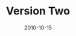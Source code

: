 ---
title: "Version Two"
description: "Broadcast Your Cause"
date: "2010-10-15"
contact: "jcramer@mozilla.com"

product:
  -
    name: "Good Browser"
    icon: "./images/icon.svg"
    hero:
      -
        title: "Wear your cause on the web"
        text: "Choose from curated, mission-driven campaigns. Wear and share your cause and earn money for your cause! It’s a win-win."
        cta: "Get Started"
        image: "./images/hero.png"
    facets:
      -
        title: "Choose a cause"
        text: "We’ll curate timely campaigns from partners like Code.org, Internet Archives, Women Who Code, Wikipedia, and Electric Frontier Foundation. Choose one to support for the month. Stick around to stay in the know about exciting mission-driven work happening now."
        image: "./images/facet-white.png"
      -
        title: "Wear it, loud and proud"
        text: "Get an fun initiative badge to attach to your online profiles! Others can hover and click on it to learn about your initiative."
        image: "./images/facet-blue.png"
      -
        title: "Get honorary memberships"
        text: "Get an honorary membership when you’re a top contributor to a campaign! That could mean a special invite or subscription or swag."
        image: "./images/facet-blue.png"
      -
        title: "Nominate Partner Organizations"
        text: "Spearhead a mission-aligned organization that might benefit from Good Browser. Or apply to partner with Good Browser and join its network of companies, big and small, doing good on the Web."
        image: "./images/facet-blue.png"
---